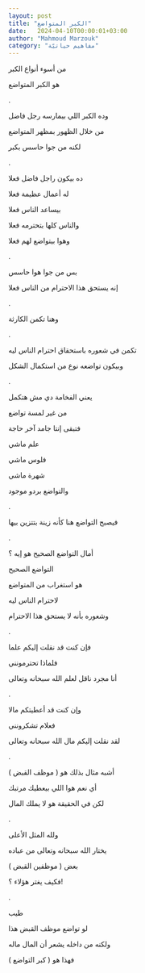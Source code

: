 ```yaml
---
layout: post
title: "الكبر المتواضع"
date:   2024-04-10T00:00:01+03:00
author: "Mahmoud Marzouk"
category: "مفاهيم حياتيّة"
---
```



من أسوء أنواع الكبر

هو الكبر المتواضع

.

وده الكبر اللي بيمارسه رجل فاضل

من خلال الظهور بمظهر المتواضع

لكنه من جوا حاسس بكبر

.

ده بيكون راجل فاضل فعلا

له أعمال عظيمة فعلا

بيساعد الناس فعلا

والناس كلها بتحترمه فعلا

وهوا بيتواضع لهم فعلا

.

بس من جوا هوا حاسس

إنه يستحق هذا الاحترام من الناس فعلا

.

وهنا تكمن الكارثة

.

تكمن في شعوره باستحقاق احترام الناس ليه

وبيكون تواضعه نوع من استكمال الشكل

.

يعني الفخامة دي مش هتكمل

من غير لمسة تواضع

فتبقى إنتا جامد آخر حاجة

علم ماشي

فلوس ماشي

شهرة ماشي

والتواضع بردو موجود

.

فيصبح التواضع هنا كأنه زينة بتتزين بيها

.

أمال التواضع الصحيح هو إيه ؟

التواضع الصحيح

هو استغراب من المتواضع

لاحترام الناس ليه

وشعوره بأنه لا يستحق هذا الاحترام

.

فإن كنت قد نقلت إليكم علما

فلماذا تحترمونني

أنا مجرد ناقل لعلم الله سبحانه وتعالى

.

وإن كنت قد أعطيتكم مالا

فعلام تشكرونني

لقد نقلت إليكم مال الله سبحانه وتعالى

.

أشبه مثال بذلك هو ( موظف القبض )

أي نعم هوا اللي بيعطيك مرتبك

لكن في الحقيقة هو لا يملك المال

.

ولله المثل الأعلى

يختار الله سبحانه وتعالى من عباده

بعض ( موظفين القبض )

فكيف يغتر هؤلاء ؟!

.

طيب

لو تواضع موظف القبض هذا

ولكنه من داخله يشعر أن المال ماله

فهذا هو ( كبر التواضع )
